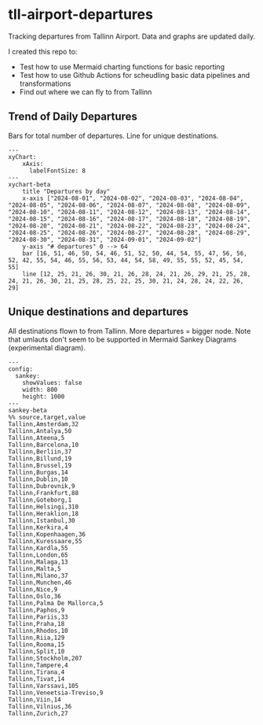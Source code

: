 # tll-airport-departures

Tracking departures from Tallinn Airport. Data and graphs are updated daily.

I created this repo to:
- Test how to use Mermaid charting functions for basic reporting
- Test how to use Github Actions for scheudling basic data pipelines and transformations
- Find out where we can fly to from Tallinn

## Trend of Daily Departures

Bars for total number of departures. Line for unique destinations.

```mermaid
---
xyChart:
    xAxis:
      labelFontSize: 8
---
xychart-beta
    title "Departures by day"
    x-axis ["2024-08-01", "2024-08-02", "2024-08-03", "2024-08-04", "2024-08-05", "2024-08-06", "2024-08-07", "2024-08-08", "2024-08-09", "2024-08-10", "2024-08-11", "2024-08-12", "2024-08-13", "2024-08-14", "2024-08-15", "2024-08-16", "2024-08-17", "2024-08-18", "2024-08-19", "2024-08-20", "2024-08-21", "2024-08-22", "2024-08-23", "2024-08-24", "2024-08-25", "2024-08-26", "2024-08-27", "2024-08-28", "2024-08-29", "2024-08-30", "2024-08-31", "2024-09-01", "2024-09-02"]
    y-axis "# departures" 0 --> 64
    bar [16, 51, 46, 50, 54, 46, 51, 52, 50, 44, 54, 55, 47, 56, 56, 52, 42, 55, 54, 46, 55, 56, 53, 44, 54, 58, 49, 55, 55, 52, 45, 54, 55]
    line [12, 25, 21, 26, 30, 21, 26, 28, 24, 21, 26, 29, 21, 25, 28, 24, 21, 26, 30, 21, 25, 28, 25, 22, 25, 30, 21, 24, 28, 24, 22, 26, 29]
```


## Unique destinations and departures

All destinations flown to from Tallinn. More departures = bigger node.
Note that umlauts don't seem to be supported in Mermaid Sankey Diagrams (experimental diagram).

```mermaid
---
config:
  sankey:
    showValues: false
    width: 800
    height: 1000
---
sankey-beta
%% source,target,value
Tallinn,Amsterdam,32
Tallinn,Antalya,50
Tallinn,Ateena,5
Tallinn,Barcelona,10
Tallinn,Berliin,37
Tallinn,Billund,19
Tallinn,Brussel,19
Tallinn,Burgas,14
Tallinn,Dublin,10
Tallinn,Dubrovnik,9
Tallinn,Frankfurt,88
Tallinn,Goteborg,1
Tallinn,Helsingi,310
Tallinn,Heraklion,18
Tallinn,Istanbul,30
Tallinn,Kerkira,4
Tallinn,Kopenhaagen,36
Tallinn,Kuressaare,55
Tallinn,Kardla,55
Tallinn,London,65
Tallinn,Malaga,13
Tallinn,Malta,5
Tallinn,Milano,37
Tallinn,Munchen,46
Tallinn,Nice,9
Tallinn,Oslo,36
Tallinn,Palma De Mallorca,5
Tallinn,Paphos,9
Tallinn,Pariis,33
Tallinn,Praha,18
Tallinn,Rhodos,10
Tallinn,Riia,129
Tallinn,Rooma,15
Tallinn,Split,10
Tallinn,Stockholm,207
Tallinn,Tampere,4
Tallinn,Tirana,4
Tallinn,Tivat,14
Tallinn,Varssavi,105
Tallinn,Veneetsia-Treviso,9
Tallinn,Viin,14
Tallinn,Vilnius,36
Tallinn,Zurich,27


```
